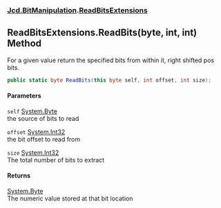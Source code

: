 ### [Jcd.BitManipulation](Jcd_BitManipulation.md 'Jcd.BitManipulation').[ReadBitsExtensions](Jcd_BitManipulation_ReadBitsExtensions.md 'Jcd.BitManipulation.ReadBitsExtensions')
## ReadBitsExtensions.ReadBits(byte, int, int) Method
For a given value return the specified bits from within it, right shifted pos bits.  
```csharp
public static byte ReadBits(this byte self, int offset, int size);
```
#### Parameters
<a name='Jcd_BitManipulation_ReadBitsExtensions_ReadBits(byte_int_int)_self'></a>
`self` [System.Byte](https://docs.microsoft.com/en-us/dotnet/api/System.Byte 'System.Byte')  
the source of bits to read
  
<a name='Jcd_BitManipulation_ReadBitsExtensions_ReadBits(byte_int_int)_offset'></a>
`offset` [System.Int32](https://docs.microsoft.com/en-us/dotnet/api/System.Int32 'System.Int32')  
the bit offset to read from
  
<a name='Jcd_BitManipulation_ReadBitsExtensions_ReadBits(byte_int_int)_size'></a>
`size` [System.Int32](https://docs.microsoft.com/en-us/dotnet/api/System.Int32 'System.Int32')  
The total number of bits to extract
  
#### Returns
[System.Byte](https://docs.microsoft.com/en-us/dotnet/api/System.Byte 'System.Byte')  
The numeric value stored at that bit location
